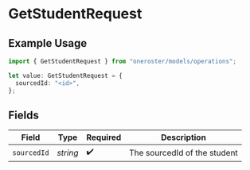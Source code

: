 # GetStudentRequest

## Example Usage

```typescript
import { GetStudentRequest } from "oneroster/models/operations";

let value: GetStudentRequest = {
  sourcedId: "<id>",
};
```

## Fields

| Field                        | Type                         | Required                     | Description                  |
| ---------------------------- | ---------------------------- | ---------------------------- | ---------------------------- |
| `sourcedId`                  | *string*                     | :heavy_check_mark:           | The sourcedId of the student |